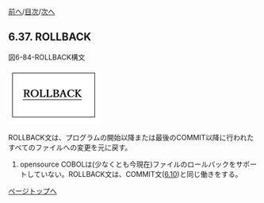<!--navi start1-->
[前へ](6-36.md)/[目次](https://momoko-yokogawa.github.io/opensourcecobol.github.io/markdown/TOC.html)/[次へ](6-38-1.md)
<!--navi end1-->
## 6.37. ROLLBACK

図6-84-ROLLBACK構文

![alt text](Image/6-84-Rollback.png)

ROLLBACK文は、プログラムの開始以降または最後のCOMMIT以降に行われたすべてのファイルへの変更を元に戻す。

1. opensource COBOLは(少なくとも今現在)ファイルのロールバックをサポートしていない。ROLLBACK文は、COMMIT文([6.10](6-10.md))と同じ働きをする。

<!--navi start2-->

[ページトップへ](6-37.md)
<!--navi end2-->

